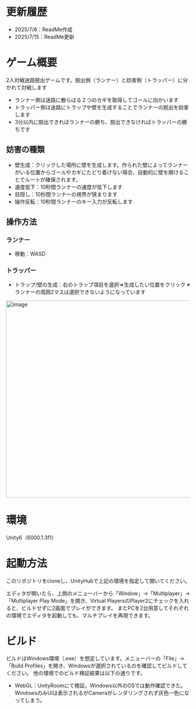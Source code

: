 # 更新履歴
- 2025/7/6：ReadMe作成
- 2025/7/15：ReadMe更新

# ゲーム概要
2人対戦迷路脱出ゲームです。脱出側（ランナー）と妨害側（トラッパー）に分かれて対戦します
- ランナー側は迷路に散らばる２つのカギを取得してゴールに向かいます
- トラッパー側は迷路にトラップや壁を生成することでランナーの脱出を妨害します
- 3分以内に脱出できればランナーの勝ち、脱出できなければトラッパーの勝ちです

## 妨害の種類
- 壁生成：クリックした場所に壁を生成します。作られた壁によってランナーがいる位置からゴールやカギにたどり着けない場合、自動的に壁を開けることでルートが確保されます。
- 速度低下：10秒間ランナーの速度が低下します
- 目隠し：10秒間ランナーの視界が狭まります
- 操作反転：10秒間ランナーのキー入力が反転します

## 操作方法
### ランナー
- 移動：WASD
### トラッパー
- トラップ/壁の生成：右のトラップ項目を選択⇒生成したい位置をクリック
※ランナーの周囲2マスは選択できないようになっています
<img width="958" height="537" alt="image" src="https://github.com/user-attachments/assets/c7d076b0-b6d9-4c45-b877-e0bff020f5b7" />



# 環境
Unity6（6000.1.3f1）

# 起動方法
このリポジトリをcloneし、UnityHubで上記の環境を指定して開いてください。

エディタが開いたら、上側のメニューバーから「Window」→「Multiplayer」→「Multiplayer Play Mode」を開き、Virtual PlayersのPlayer2にチェックを入れると、ビルドせずに2画面でプレイができます。
またPCを2台用意してそれぞれの環境でエディタを起動しても、マルチプレイを再現できます。

# ビルド
ビルドはWindows環境（.exe）を想定しています。メニューバーの「File」→「Build Profiles」を開き、Windowsが選択されているのを確認してビルドしてください。
他の環境でのビルド検証結果は以下の通りです。
- WebGL：UnityRoomにて検証。Windows以外のOSでは動作確認できた。WindowsのみUIは表示されるがCameraがレンダリングされず灰色一色になってしまう。
